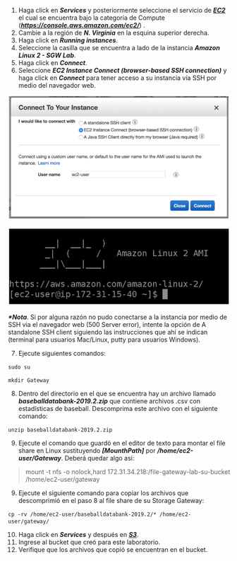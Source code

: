 1. Haga click en **_Services_** y posteriormente seleccione el servicio de [**_EC2_**](https://console.aws.amazon.com/ec2/) el cual se encuentra bajo la categoría de Compute (**_https://console.aws.amazon.com/ec2/_**) .
2. Cambie a la región de **_N. Virginia_** en la esquina superior derecha.
3. Haga click en **_Running instances_**.
4. Seleccione la casilla que se encuentra a lado de la instancia **_Amazon Linux 2 - SGW Lab_**.
5. Haga click en **_Connect_**.
6. Seleccione **_EC2 Instance Connect (browser-based SSH connection)_** y haga click en **_Connect_** para tener acceso a su instancia vía SSH por medio del navegador web.

![Connect (browser-based SSH connection)](images/connect.png)

![EC2 CLI](images/ec2cli.png)


**_*Nota_**. Si por alguna razón no pudo conectarse a la instancia por medio de SSH via el navegador web (500 Server error), intente la opción de A standalone SSH client siguiendo las instrucciones que ahí se indican (terminal para usuarios Mac/Linux, putty para usuarios Windows).

7. Ejecute  siguientes comandos:

```
sudo su
```

```
mkdir Gateway
```
8. Dentro del directorio en el que se encuentra hay un archivo llamado **_baseballdatabank-2019.2.zip_** que contiene archivos .csv con estadísticas de baseball. Descomprima este archivo con el siguiente comando:
```
unzip baseballdatabank-2019.2.zip
```

9. Ejecute el comando que guardó en el editor de texto para montar el file share en Linux sustituyendo **_[MounthPath]_** por **_/home/ec2-user/Gateway_**. Deberá quedar algo así:

> mount -t nfs -o nolock,hard 172.31.34.218:/file-gateway-lab-su-bucket /home/ec2-user/gateway

9. Ejecute el siguiente comando para copiar los archivos que descomprimió en el paso 8 al file share de su Storage Gateway:

```
cp -rv /home/ec2-user/baseballdatabank-2019.2/* /home/ec2-user/gateway/
```

10.	Haga click en **_Services_** y después en [**_S3_**](https://console.aws.amazon.com/storagegateway/).
11.	Ingrese al bucket que creó para este laboratorio.
12.	Verifique que los archivos que copió se encuentran en el bucket.
